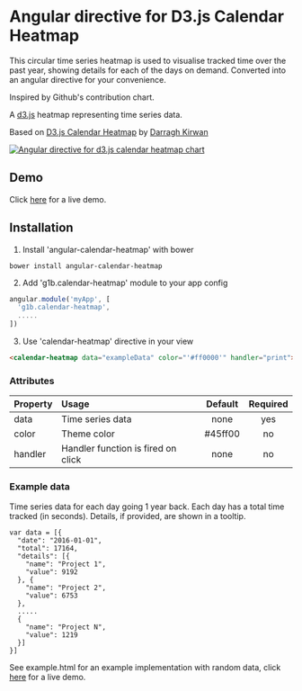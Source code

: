 # Angular directive for D3.js Calendar Heatmap

This circular time series heatmap is used to visualise tracked time over the past year, showing details for each of the days on demand.
Converted into an angular directive for your convenience.

Inspired by Github's contribution chart.

A [d3.js](https://d3js.org/) heatmap representing time series data. 

Based on [D3.js Calendar Heatmap](https://github.com/DKirwan/calendar-heatmap) by [Darragh Kirwan](https://github.com/DKirwan)

[![Angular directive for d3.js calendar heatmap chart](https://raw.githubusercontent.com/g1eb/angular-calendar-heatmap/master/screenshot.png)](https://rawgit.com/g1eb/angular-calendar-heatmap/master/example.html)

## Demo

Click <a href="https://rawgit.com/g1eb/angular-calendar-heatmap/master/example.html" target="_blank">here</a> for a live demo.

## Installation

1) Install 'angular-calendar-heatmap' with bower

```
bower install angular-calendar-heatmap
```

2) Add 'g1b.calendar-heatmap' module to your app config


```javascript
angular.module('myApp', [
  'g1b.calendar-heatmap',
  .....
])
```

3) Use 'calendar-heatmap' directive in your view

```html
<calendar-heatmap data="exampleData" color="'#ff0000'" handler="print"></calendar-heatmap>
```

### Attributes

|Property        | Usage           | Default  | Required |
|:------------- |:-------------|:-----:|:-----:|
| data | Time series data | none | yes |
| color | Theme color | #45ff00 | no |
| handler | Handler function is fired on click | none | no |

### Example data

Time series data for each day going 1 year back.
Each day has a total time tracked (in seconds).
Details, if provided, are shown in a tooltip.

```
var data = [{
  "date": "2016-01-01",
  "total": 17164,
  "details": [{
    "name": "Project 1",
    "value": 9192
  }, {
    "name": "Project 2",
    "value": 6753
  },
  .....
  {
    "name": "Project N",
    "value": 1219
  }]
}]
```

See example.html for an example implementation with random data, click <a href="https://rawgit.com/g1eb/angular-calendar-heatmap/master/example.html" target="_blank">here</a> for a live demo.
